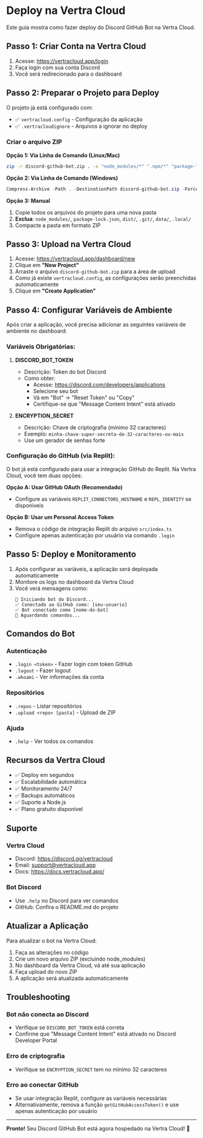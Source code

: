 # Deploy na Vertra Cloud

Este guia mostra como fazer deploy do Discord GitHub Bot na Vertra Cloud.

## Passo 1: Criar Conta na Vertra Cloud

1. Acesse: https://vertracloud.app/login
2. Faça login com sua conta Discord
3. Você será redirecionado para o dashboard

## Passo 2: Preparar o Projeto para Deploy

O projeto já está configurado com:
- ✅ `vertracloud.config` - Configuração da aplicação
- ✅ `.vertracloudignore` - Arquivos a ignorar no deploy

### Criar o arquivo ZIP

**Opção 1: Via Linha de Comando (Linux/Mac)**
```bash
zip -r discord-github-bot.zip . -x "node_modules/*" ".npm/*" "package-lock.json" "dist/*" ".git/*" "data/*" ".local/*" "/tmp/*" "*.log"
```

**Opção 2: Via Linha de Comando (Windows)**
```powershell
Compress-Archive -Path . -DestinationPath discord-github-bot.zip -Force -CompressionLevel Optimal -Exclude node_modules,.npm,package-lock.json,dist,.git,data,.local,tmp,*.log
```

**Opção 3: Manual**
1. Copie todos os arquivos do projeto para uma nova pasta
2. **Exclua**: `node_modules/`, `package-lock.json`, `dist/`, `.git/`, `data/`, `.local/`
3. Compacte a pasta em formato ZIP

## Passo 3: Upload na Vertra Cloud

1. Acesse: https://vertracloud.app/dashboard/new
2. Clique em **"New Project"**
3. Arraste o arquivo `discord-github-bot.zip` para a área de upload
4. Como já existe `vertracloud.config`, as configurações serão preenchidas automaticamente
5. Clique em **"Create Application"**

## Passo 4: Configurar Variáveis de Ambiente

Após criar a aplicação, você precisa adicionar as seguintes variáveis de ambiente no dashboard:

### Variáveis Obrigatórias:

1. **DISCORD_BOT_TOKEN**
   - Descrição: Token do bot Discord
   - Como obter:
     - Acesse: https://discord.com/developers/applications
     - Selecione seu bot
     - Vá em "Bot" → "Reset Token" ou "Copy"
     - Certifique-se que "Message Content Intent" está ativado

2. **ENCRYPTION_SECRET**
   - Descrição: Chave de criptografia (mínimo 32 caracteres)
   - Exemplo: `minha-chave-super-secreta-de-32-caracteres-ou-mais`
   - Use um gerador de senhas forte

### Configuração do GitHub (via Replit):

O bot já está configurado para usar a integração GitHub do Replit. Na Vertra Cloud, você tem duas opções:

**Opção A: Usar GitHub OAuth (Recomendado)**
- Configure as variáveis `REPLIT_CONNECTORS_HOSTNAME` e `REPL_IDENTITY` se disponíveis

**Opção B: Usar um Personal Access Token**
- Remova o código de integração Replit do arquivo `src/index.ts`
- Configure apenas autenticação por usuário via comando `.login`

## Passo 5: Deploy e Monitoramento

1. Após configurar as variáveis, a aplicação será deployada automaticamente
2. Monitore os logs no dashboard da Vertra Cloud
3. Você verá mensagens como:
   ```
   🤖 Iniciando bot do Discord...
   ✅ Conectado ao GitHub como: [seu-usuario]
   ✅ Bot conectado como [nome-do-bot]
   📨 Aguardando comandos...
   ```

## Comandos do Bot

### Autenticação
- `.login <token>` - Fazer login com token GitHub
- `.logout` - Fazer logout
- `.whoami` - Ver informações da conta

### Repositórios
- `.repos` - Listar repositórios
- `.upload <repo> [pasta]` - Upload de ZIP

### Ajuda
- `.help` - Ver todos os comandos

## Recursos da Vertra Cloud

- ✅ Deploy em segundos
- ✅ Escalabilidade automática
- ✅ Monitoramento 24/7
- ✅ Backups automáticos
- ✅ Suporte a Node.js
- ✅ Plano gratuito disponível

## Suporte

### Vertra Cloud
- Discord: https://discord.gg/vertracloud
- Email: support@vertracloud.app
- Docs: https://docs.vertracloud.app/

### Bot Discord
- Use `.help` no Discord para ver comandos
- GitHub: Confira o README.md do projeto

## Atualizar a Aplicação

Para atualizar o bot na Vertra Cloud:

1. Faça as alterações no código
2. Crie um novo arquivo ZIP (excluindo node_modules)
3. No dashboard da Vertra Cloud, vá até sua aplicação
4. Faça upload do novo ZIP
5. A aplicação será atualizada automaticamente

## Troubleshooting

### Bot não conecta ao Discord
- Verifique se `DISCORD_BOT_TOKEN` está correta
- Confirme que "Message Content Intent" está ativado no Discord Developer Portal

### Erro de criptografia
- Verifique se `ENCRYPTION_SECRET` tem no mínimo 32 caracteres

### Erro ao conectar GitHub
- Se usar integração Replit, configure as variáveis necessárias
- Alternativamente, remova a função `getGitHubAccessToken()` e use apenas autenticação por usuário

---

**Pronto!** Seu Discord GitHub Bot está agora hospedado na Vertra Cloud! 🚀
